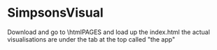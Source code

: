 # SimpsonsVisual

Download and go to \htmlPAGES and load up the index.html the actual visualisations are under the tab at the top called "the app"
